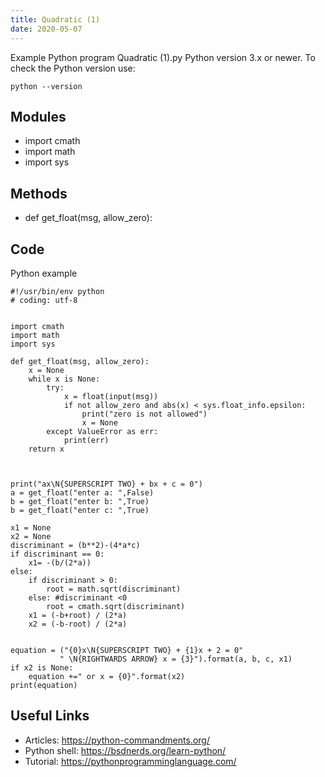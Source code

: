 ```yaml
---
title: Quadratic (1)
date: 2020-05-07
---
```

Example Python program Quadratic (1).py
Python version 3.x or newer.
To check the Python version use:

    python --version

## Modules

* import cmath
* import math
* import sys

## Methods

* def get_float(msg, allow_zero):

## Code

Python example

    #!/usr/bin/env python
    # coding: utf-8
    
    
    import cmath
    import math
    import sys
    
    def get_float(msg, allow_zero):
        x = None
        while x is None:
            try:
                x = float(input(msg))
                if not allow_zero and abs(x) < sys.float_info.epsilon:
                    print("zero is not allowed")
                    x = None
            except ValueError as err:
                print(err)
        return x
            
    
    
    print("ax\N{SUPERSCRIPT TWO} + bx + c = 0")
    a = get_float("enter a: ",False)
    b = get_float("enter b: ",True)
    b = get_float("enter c: ",True)
    
    x1 = None
    x2 = None
    discriminant = (b**2)-(4*a*c)
    if discriminant == 0:
        x1= -(b/(2*a))
    else:
        if discriminant > 0:
            root = math.sqrt(discriminant)
        else: #discriminant <0
            root = cmath.sqrt(discriminant)
        x1 = (-b+root) / (2*a)
        x2 = (-b-root) / (2*a)
        
        
    equation = ("{0}x\N{SUPERSCRIPT TWO} + {1}x + 2 = 0"
               " \N{RIGHTWARDS ARROW} x = {3}").format(a, b, c, x1)
    if x2 is None:
        equation +=" or x = {0}".format(x2)
    print(equation)

## Useful Links

- Articles: https://python-commandments.org/
- Python shell: https://bsdnerds.org/learn-python/
- Tutorial: https://pythonprogramminglanguage.com/
